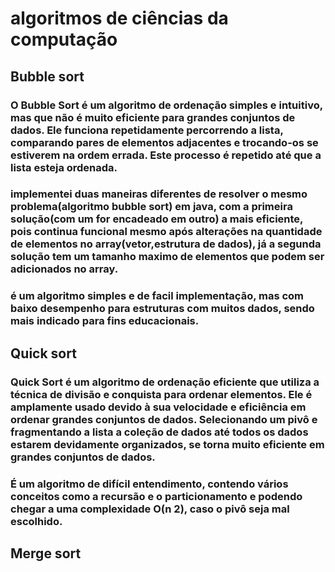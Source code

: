 # algoritmos de ciências da computação


## Bubble sort

### O Bubble Sort é um algoritmo de ordenação simples e intuitivo, mas que não é muito eficiente para grandes conjuntos de dados. Ele funciona repetidamente percorrendo a lista, comparando pares de elementos adjacentes e trocando-os se estiverem na ordem errada. Este processo é repetido até que a lista esteja ordenada.
### implementei duas maneiras diferentes de resolver o mesmo problema(algoritmo bubble sort) em java, com a primeira solução(com um for encadeado em outro) a mais eficiente, pois continua funcional mesmo após alterações na quantidade de elementos no array(vetor,estrutura de dados), já a segunda solução tem um tamanho maximo de elementos que podem ser adicionados no array.
### é um algoritmo simples e de facil implementação, mas com baixo desempenho para estruturas com muitos dados, sendo mais indicado para fins educacionais.

## Quick sort

### Quick Sort é um algoritmo de ordenação eficiente que utiliza a técnica de divisão e conquista para ordenar elementos. Ele é amplamente usado devido à sua velocidade e eficiência em ordenar grandes conjuntos de dados. Selecionando um pivô e fragmentando a lista a coleção de dados até todos os dados estarem devidamente organizados, se torna muito eficiente em grandes conjuntos de dados.
### É um algoritmo de difícil entendimento, contendo vários conceitos como a recursão e o particionamento e podendo chegar a uma complexidade O(n 2), caso o pivô seja mal escolhido.

## Merge sort
